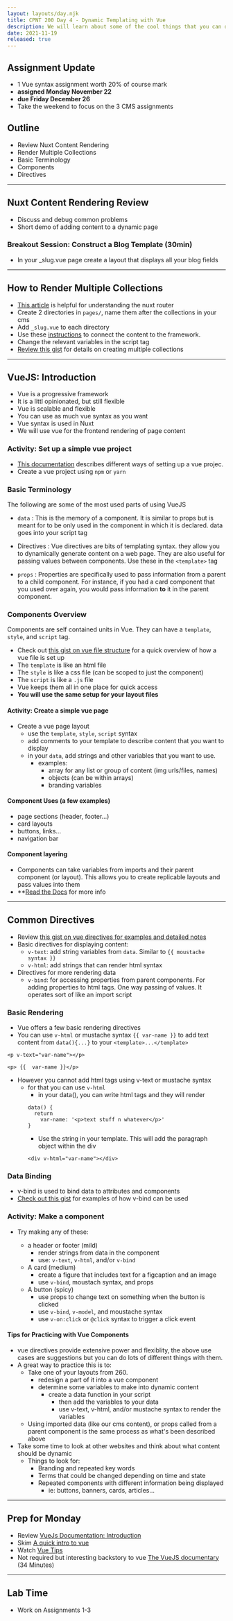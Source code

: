 ```yaml
---
layout: layouts/day.njk
title: CPNT 200 Day 4 - Dynamic Templating with Vue
description: We will learn about some of the cool things that you can do with vuejs. We will especially focus on some of the important terminology and directives used to make dynamic components.
date: 2021-11-19
released: true
---
```


## Assignment Update
- 1 Vue syntax assignment worth 20% of course mark
- **assigned Monday November 22**
- **due Friday December 26**
- Take the weekend to focus on the 3 CMS assignments


## Outline
- Review Nuxt Content Rendering
- Render Multiple Collections
- Basic Terminology
- Components
- Directives

---

## Nuxt Content Rendering Review
- Discuss and debug common problems
- Short demo of adding content to a dynamic page

### Breakout Session: Construct a Blog Template (30min)
- In your _slug.vue page create a layout that displays all your blog fields

---

## How to Render Multiple Collections
- [This article](https://ednsquare.com/story/nuxt-js-dynamic-nested-routing-with-vue-router------EXBBRt) is helpful for understanding the nuxt router
- Create 2 directories in `pages/`, name them after the collections in your cms
- Add `_slug.vue` to each directory
- Use these [instructions](https://gist.github.com/lilyx13/0c457082cdf9c19d5e223be5acf3084a) to connect the content to the framework.
- Change the relevant variables in the script tag
- [Review this gist](https://gist.github.com/lilyx13/0452d4c090983fa417581c3ef747707f) for details on creating multiple collections

---

## VueJS: Introduction
- Vue is a progressive framework
- It is a littl opinionated, but still flexible
- Vue is scalable and flexible
- You can use as much vue syntax as you want
- Vue syntax is used in Nuxt
- We will use vue for the frontend rendering of page content

### Activity: Set up a simple vue project
- [This documentation](https://vuejs.org/v2/guide/installation.html#CDN) describes different ways of setting up a vue projec.
- Create a vue project using `npm` or `yarn`

### Basic Terminology
The following are some of the most used parts of using VueJS

- `data`
  : This is the memory of a component. It is similar to props but is meant for to be only used in the component in which it is declared. data goes into your script tag

- Directives
  : Vue directives are bits of templating syntax. they allow you to dynamically generate content on a web page. They are also useful for passing values between components. Use these in the `<template>` tag

- `props`
  : Properties are specifically used to pass information from a parent to a child component. For instance, if you had a card component that you used over again, you would pass information **to** it in the parent component.

### Components Overview
Components are self contained units in Vue. They can have a `template`, `style`, and `script` tag.
- Check out [this gist on vue file structure](https://gist.github.com/lilyx13/7b28e3dfdb0e075e97706f08c8e4ce39) for a quick overview of how a vue file is set up
- The `template` is like an html file
- The `style` is like a css file (can be scoped to just the component)
- The `script` is like a `.js` file
- Vue keeps them all in one place for quick access 
- **You will use the same setup for your layout files**

#### Activity: Create a simple vue page
- Create a vue page layout
  - use the `template`, `style`, `script` syntax
  - add comments to your template to describe content that you want to display
  - in your `data`, add strings and other variables that you want to use.
    - examples:
      - array for any list or group of content (img urls/files, names)
      - objects (can be within arrays)
      - branding variables

#### Component Uses (a few examples)
- page sections (header, footer...)
- card layouts
- buttons, links...
- navigation bar

#### Component layering
- Components can take variables from imports and their parent component (or layout). This allows you to create replicable layouts and pass values into them
- **[Read the Docs](https://vuejs.org/v2/guide/single-file-components.html) for more info

---

## Common Directives
- Review [this gist on vue directives for examples and detailed notes](https://gist.github.com/lilyx13/bd6ceed5c3ffd642d01ce670fc8893b1)
- Basic directives for displaying content:
  - `v-text`: add string variables from `data`. Similar to `{{ moustache syntax }}`
  - `v-html`: add strings that can render html syntax
- Directives for more rendering data
  - `v-bind`: for accessing properties from parent components. For adding properties to html tags. One way passing of values. It operates sort of like an import script

### Basic Rendering
- Vue offers a few basic rendering directives
- You can use `v-html` or mustache syntax `{{ var-name }}` to add text content from `data(){...}` to your `<template>...</template>`
```
<p v-text="var-name"></p>
```
```
<p> {{  var-name }}</p>
```
- However you cannot add html tags using v-text or mustache syntax
  - for that you can use `v-html`
    - in your data(), you can write html tags and they will render
    ```
    data() {
      return
        var-name: '<p>text stuff n whatever</p>'
    }
    ```
      - Use the string in your template. This will add the paragraph object within the div
      ```
      <div v-html="var-name"></div>
      ```

### Data Binding
- v-bind is used to bind data to attributes and components
- [Check out this gist](https://gist.github.com/lilyx13/9e1c1cd6f7f6f3d6d0a9bb7eff9e5652) for examples of how v-bind can be used

### Activity: Make a component

- Try making any of these:

  - a header or footer  (mild)
    - render strings from data in the component
    - use: `v-text`, `v-html`, and/or `v-bind`
  - A card (medium)
    - create a figure that includes text for a figcaption and an image
    - use `v-bind`, moustach syntax, and props
  - A button (spicy)
    - use props to change text on something when the button is clicked
    - use `v-bind`, `v-model`, and moustache syntax
    - use `v-on:click` or `@click` syntax to trigger a click event

#### Tips for Practicing with Vue Components
- vue directives provide extensive power and flexiblity, the above use cases are suggestions but you can do lots of different things with them.
- A great way to practice this is to:
  - Take one of your layouts from 260.
    - redesign a part of it into a vue component
    - determine some variables to make into dynamic content
      - create a data function in your script
        - then add the variables to your data
        - use v-text, v-html, and/or mustache syntax to render the variables
  - Using imported data (like our cms content), or props called from a parent component is the same process as what's been described above
- Take some time to look at other websites and think about what content should be dynamic
  - Things to look for:
    - Branding and repeated key words
    - Terms that could be changed depending on time and state
    - Repeated components with different information being displayed
      - ie: buttons, banners, cards, articles...
---

## Prep for Monday
- Review [VueJs Documentation: Introduction](https://vuejs.org/v2/guide/)
- Skim [A quick intro to vue](https://medium.com/free-code-camp/a-quick-introduction-to-vue-js-72937ee8880d)
- Watch [Vue Tips](https://www.youtube.com/watch?v=r5rcdqkYAes)
- Not required but interesting backstory to vue [The VueJS documentary](https://www.youtube.com/watch?v=OrxmtDw4pVI) (34 Minutes)
 
---

## Lab Time
- Work on Assignments 1-3